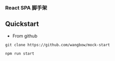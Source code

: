 ### React SPA 脚手架


## Quickstart

- From github
```
git clone https://github.com/wangbow/mock-start
```
```
npm run start
```


